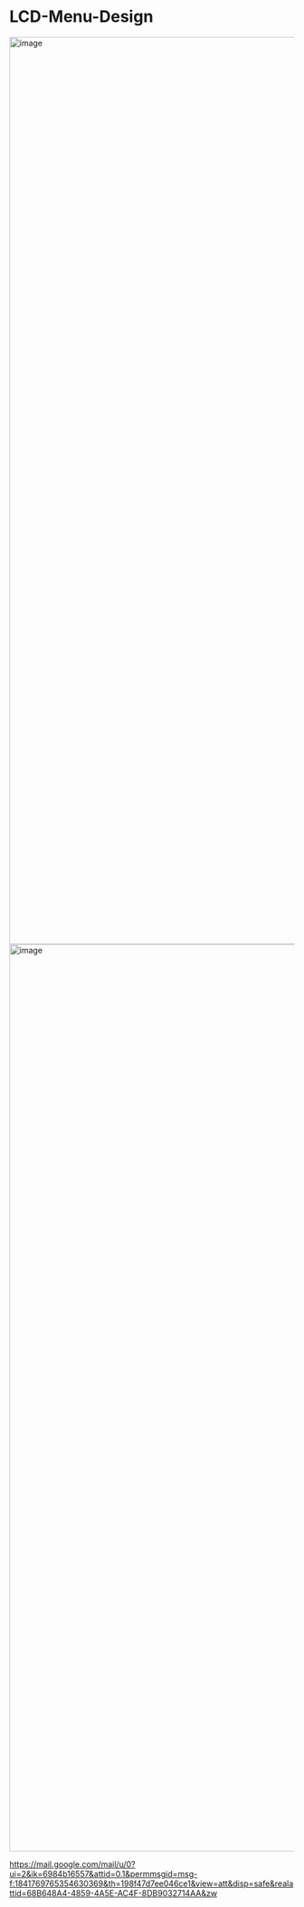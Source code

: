 # LCD-Menu-Design

<img width="1200" height="1600" alt="image" src="https://github.com/user-attachments/assets/a0d48e05-5e3e-497f-9645-945b3977867d" />

<img width="1200" height="1600" alt="image" src="https://github.com/user-attachments/assets/0fb9ed32-4ea3-44fa-b4fd-483aac214b94" />

https://mail.google.com/mail/u/0?ui=2&ik=6984b16557&attid=0.1&permmsgid=msg-f:1841769765354630369&th=198f47d7ee046ce1&view=att&disp=safe&realattid=68B648A4-4859-4A5E-AC4F-8DB9032714AA&zw




